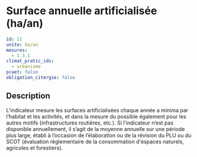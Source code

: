 # Surface annuelle artificialisée (ha/an)
```yaml
id: 11
unite: ha/an
mesures:
  - 1.3.1
climat_pratic_ids:
  - urbanisme
pcaet: false
obligation_citergie: false
```
## Description
L’indicateur mesure les surfaces artificialisées chaque année a minima par l’habitat et les activités, et dans la mesure du possible également pour les autres motifs (infrastructures routières, etc.). Si l’indicateur n’est pas disponible annuellement, il s’agit de la moyenne annuelle sur une période plus large, établi à l’occasion de l’élaboration ou de la révision du PLU ou du SCOT (évaluation règlementaire de la consommation d'espaces naturels, agricoles et forestiers).


